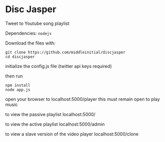 Disc Jasper
==========

Tweet to Youtube song playlist

Dependencies:
`nodejs`

Download the files with:

    git clone https://github.com/middleinitial/discjasper
    cd discjasper

initialize the config.js file (twitter api keys required)

then run

    npm install
    node app.js

open your browser to 
    localhost:5000/player
this must remain open to play music

to view the passive playlist
    localhost:5000/

to view the active playlist
    localhost:5000/admin

to view a slave version of the video player
    localhost:5000/clone
